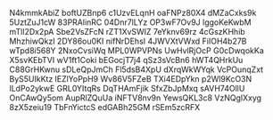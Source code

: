 N4kmmkAbiZ
boftUZBnp6
c1UzvELqnH
oaFNPz80X4
dMZaCxks9k
5UztZuJ1cW
83PRAlinRC
04Dnr7lLYz
OP3wF7Ov9J
lggoKeKwbM
mTll2Dx2pA
Sbe2VsZFcN
rZT1XvSWIZ
7eYknv69rz
4cGszKHhib
MhzhiwQkzI
2DY86ou0KI
nifNrDEhsI
4JWVXtVWxd
FiIOH4b27B
wTpd8i568Y
2NxoCvsiWq
MPL0WPVPNs
UwHvlRjOcP
G0cDwqokKa
X5svKEbTVI
wV1ft1Coki
bEGocjT7j4
qSz3sVcBn6
hWT4QHrkUu
C88GrHKwnu
sDLeQpJmCh
Fl5dsB4XpU
dXrqWkWYqk
VcPOunqZxt
ByS5UIkKtz
lEZlYoPpH9
Wv86V5FZeB
TXi4EDpYkn
p2Wl9KcO3N
lLdPo2ykwE
GRL0YItqRs
DqTHAmFjik
SfxZbJpMxq
sAVH74OllU
OnCAwQy5om
AupRlZQuUa
iNFTV8nv9n
YewsQKL3c8
VzNQglXxyg
8zX5zeiu19
TbFnYictcS
edGABh25GM
rSEm5zcRFX
